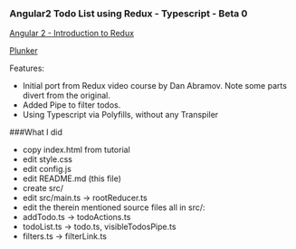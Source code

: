 ### Angular2 Todo List using Redux - Typescript - Beta 0

[Angular 2 - Introduction to Redux](https://medium.com/google-developer-experts/angular-2-introduction-to-redux-1cf18af27e6e#.3330t8ozk)

[Plunker](https://plnkr.co/edit/3mhKoOOAKJp27E2FpIOq?p=preview)

Features:
- Initial port from Redux video course by Dan Abramov. Note some parts divert from the original.
- Added Pipe to filter todos.
- Using Typescript via Polyfills, without any Transpiler

###What I did
* copy index.html from tutorial
* edit style.css
* edit config.js
* edit README.md (this file)
* create src/
* edit src/main.ts -> rootReducer.ts
* edit the therein mentioned source files all in src/: 
* addTodo.ts -> todoActions.ts 
* todoList.ts -> todo.ts, visibleTodosPipe.ts
* filters.ts -> filterLink.ts
